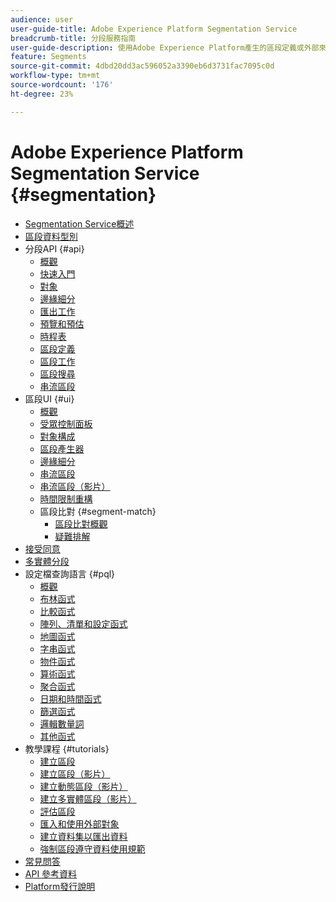 ```yaml
---
audience: user
user-guide-title: Adobe Experience Platform Segmentation Service
breadcrumb-title: 分段服務指南
user-guide-description: 使用Adobe Experience Platform產生的區段定義或外部來源，從您的即時客戶設定檔資料建立對象。
feature: Segments
source-git-commit: 4dbd20dd3ac596052a3390eb6d3731fac7095c0d
workflow-type: tm+mt
source-wordcount: '176'
ht-degree: 23%

---
```



# Adobe Experience Platform Segmentation Service {#segmentation}

- [Segmentation Service概述](home.md)
- [區段資料型別](data-types.md)
- 分段API {#api}
   - [概觀](api/overview.md)
   - [快速入門](api/getting-started.md)
   - [對象](api/audiences.md)
   - [邊緣細分](api/edge-segmentation.md)
   - [匯出工作](api/export-jobs.md)
   - [預覽和預估](api/previews-and-estimates.md)
   - [時程表](api/schedules.md)
   - [區段定義](api/segment-definitions.md)
   - [區段工作](api/segment-jobs.md)
   - [區段搜尋](api/segment-search.md)
   - [串流區段](api/streaming-segmentation.md)
- 區段UI {#ui}
   - [概觀](ui/overview.md)
   - [受眾控制面板](ui/audience-dashboard.md)
   - [對象構成](ui/audience-composition.md)
   - [區段產生器](ui/segment-builder.md)
   - [邊緣細分](ui/edge-segmentation.md)
   - [串流區段](ui/streaming-segmentation.md)
   - [串流區段（影片）](video/streaming-segmentation-overview.md)
   - [時間限制重構](ui/segment-refactoring.md)
   - 區段比對 {#segment-match}
      - [區段比對概觀](ui/segment-match/overview.md)
      - [疑難排解](ui/segment-match/troubleshooting.md)
- [接受同意](consents.md)
- [多實體分段](multi-entity-segmentation.md)
- 設定檔查詢語言 {#pql}
   - [概觀](pql/overview.md)
   - [布林函式](pql/boolean-functions.md)
   - [比較函式](pql/comparison-functions.md)
   - [陣列、清單和設定函式](pql/array-functions.md)
   - [地圖函式](pql/map-functions.md)
   - [字串函式](pql/string-functions.md)
   - [物件函式](pql/object-functions.md)
   - [算術函式](pql/arithmetic-functions.md)
   - [聚合函式](pql/aggregation-functions.md)
   - [日期和時間函式](pql/datetime-functions.md)
   - [篩選函式](pql/filter-functions.md)
   - [邏輯數量詞](pql/logical-quantifiers.md)
   - [其他函式](pql/misc-functions.md)
- 教學課程 {#tutorials}
   - [建立區段](tutorials/create-a-segment.md)
   - [建立區段（影片）](video/create-segment.md)
   - [建立動態區段（影片）](video/create-a-dynamic-segment.md)
   - [建立多實體區段（影片）](video/create-multi-entity-segments.md)
   - [評估區段](tutorials/evaluate-a-segment.md)
   - [匯入和使用外部對象](tutorials/using-external-audiences.md)
   - [建立資料集以匯出資料](tutorials/create-dataset-export-segment.md)
   - [強制區段遵守資料使用規範](tutorials/governance.md)
- [常見問答](./faq.md)
- [API 參考資料](https://www.adobe.io/experience-platform-apis/references/segmentation/)
- [Platform發行說明](https://www.adobe.com/go/platform-release-notes_tw)